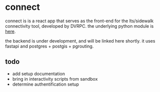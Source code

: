 # connect
connect is is a react app that serves as the front-end for the lts/sidewalk connectivity tool, developed by DVRPC. 
the underlying python module is [here](https://github.com/dvrpc/LTS_island_connectivity). 

the backend is under development, and will be linked here shortly. it uses fastapi and postgres + postgis + pgrouting.

## todo 
* add setup documentation
* bring in interactivity scripts from sandbox
* determine authentification setup

